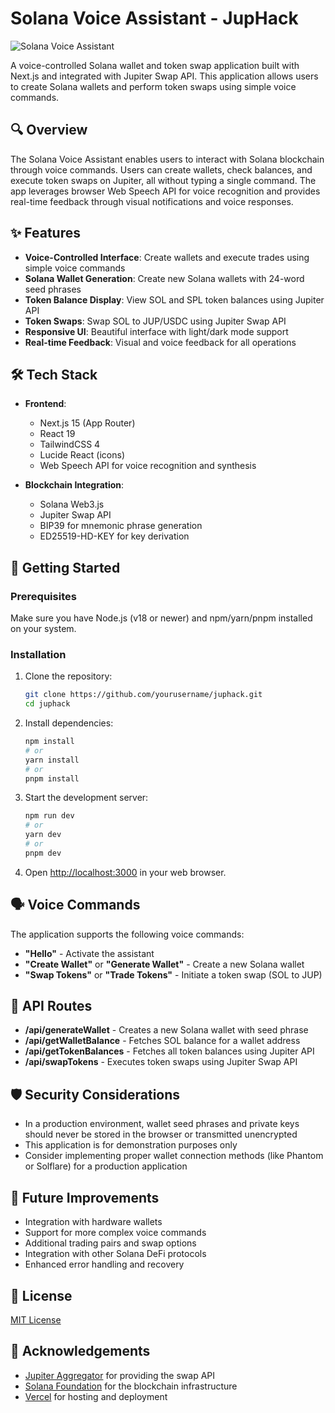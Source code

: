 # Solana Voice Assistant - JupHack

![Solana Voice Assistant](/public/preview.png)

A voice-controlled Solana wallet and token swap application built with Next.js and integrated with Jupiter Swap API. This application allows users to create Solana wallets and perform token swaps using simple voice commands.

## 🔍 Overview

The Solana Voice Assistant enables users to interact with Solana blockchain through voice commands. Users can create wallets, check balances, and execute token swaps on Jupiter, all without typing a single command. The app leverages browser Web Speech API for voice recognition and provides real-time feedback through visual notifications and voice responses.

## ✨ Features

- **Voice-Controlled Interface**: Create wallets and execute trades using simple voice commands
- **Solana Wallet Generation**: Create new Solana wallets with 24-word seed phrases
- **Token Balance Display**: View SOL and SPL token balances using Jupiter API
- **Token Swaps**: Swap SOL to JUP/USDC using Jupiter Swap API
- **Responsive UI**: Beautiful interface with light/dark mode support
- **Real-time Feedback**: Visual and voice feedback for all operations

## 🛠️ Tech Stack

- **Frontend**:
  - Next.js 15 (App Router)
  - React 19
  - TailwindCSS 4
  - Lucide React (icons)
  - Web Speech API for voice recognition and synthesis

- **Blockchain Integration**:
  - Solana Web3.js
  - Jupiter Swap API
  - BIP39 for mnemonic phrase generation
  - ED25519-HD-KEY for key derivation

## 🚀 Getting Started

### Prerequisites

Make sure you have Node.js (v18 or newer) and npm/yarn/pnpm installed on your system.

### Installation

1. Clone the repository:
   ```bash
   git clone https://github.com/yourusername/juphack.git
   cd juphack
   ```

2. Install dependencies:
   ```bash
   npm install
   # or
   yarn install
   # or
   pnpm install
   ```

3. Start the development server:
   ```bash
   npm run dev
   # or
   yarn dev
   # or
   pnpm dev
   ```

4. Open [http://localhost:3000](http://localhost:3000) in your web browser.

## 🗣️ Voice Commands

The application supports the following voice commands:

- **"Hello"** - Activate the assistant
- **"Create Wallet"** or **"Generate Wallet"** - Create a new Solana wallet
- **"Swap Tokens"** or **"Trade Tokens"** - Initiate a token swap (SOL to JUP)

## 💼 API Routes

- **/api/generateWallet** - Creates a new Solana wallet with seed phrase
- **/api/getWalletBalance** - Fetches SOL balance for a wallet address
- **/api/getTokenBalances** - Fetches all token balances using Jupiter API
- **/api/swapTokens** - Executes token swaps using Jupiter Swap API

## 🛡️ Security Considerations

- In a production environment, wallet seed phrases and private keys should never be stored in the browser or transmitted unencrypted
- This application is for demonstration purposes only
- Consider implementing proper wallet connection methods (like Phantom or Solflare) for a production application

## 🔮 Future Improvements

- Integration with hardware wallets
- Support for more complex voice commands
- Additional trading pairs and swap options
- Integration with other Solana DeFi protocols
- Enhanced error handling and recovery

## 📄 License

[MIT License](LICENSE)

## 🙏 Acknowledgements

- [Jupiter Aggregator](https://jup.ag/) for providing the swap API
- [Solana Foundation](https://solana.com/) for the blockchain infrastructure
- [Vercel](https://vercel.com/) for hosting and deployment